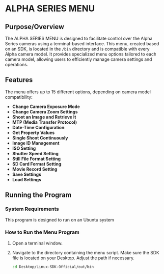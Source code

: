 # ALPHA SERIES MENU

## Purpose/Overview

The ALPHA SERIES MENU is designed to facilitate control over the Alpha Series cameras using a terminal-based interface. This menu, created based on an SDK, is located in the `/bin` directory and is compatible with every Alpha camera model. It provides specialized menu options tailored to each camera model, allowing users to efficiently manage camera settings and operations.

## Features

The menu offers up to 15 different options, depending on camera model compatibility:

- **Change Camera Exposure Mode**
- **Change Camera Zoom Settings**
- **Shoot an Image and Retrieve It**
- **MTP (Media Transfer Protocol)**
- **Date-Time Configuration**
- **Get Property Values**
- **Single Shoot Continuously**
- **Image ID Management**
- **ISO Setting**
- **Shutter Speed Setting**
- **Still File Format Setting**
- **SD Card Format Setting**
- **Movie Record Setting**
- **Save Settings**
- **Load Settings**

## Running the Program

### System Requirements

This program is designed to run on an Ubuntu system

### How to Run the Menu Program

1. Open a terminal window.
2. Navigate to the directory containing the menu script. Make sure the SDK file is located on your Desktop. Adjust the path if necessary.
   
   ```bash
   cd Desktop/Linux-SDK-Official/out/bin
